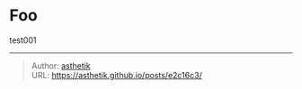# Foo


<!--more-->

test001


---

> Author: [asthetik](https://github.com/asthetik)  
> URL: https://asthetik.github.io/posts/e2c16c3/  

